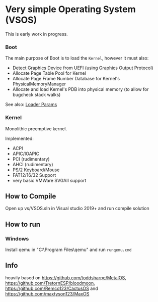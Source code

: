 # Very simple Operating System (VSOS)

This is early work in progress.

### Boot
The main purpose of Boot is to load the ``Kernel``, however it must also:
* Detect Graphics Device from UEFI (using Graphics Output Protocol)
* Allocate Page Table Pool for Kernel
* Allocate Page Frame Number Database for Kernel's PhysicalMemoryManager
* Allocate and load Kernel's PDB into physical memory (to allow for bugcheck stack walks)

See also: [Loader Params](src/LoaderParams.h)

### Kernel
Monolithic preemptive kernel. 

Implemented:
   * ACPI
   * APIC/IOAPIC
   * PCI (rudimentary)
   * AHCI (rudimentary)
   * PS/2 Keyboard/Mouse
   * FAT12/16/32 Support
   * very basic VMWare SVGAII support


## How to Compile

Open up vs/VSOS.sln in Visual studio 2019+ and run compile solution

## How to run

### Windows
  Install qemu in "C:\Program Files\qemu\" and run `runqemu.cmd`

## Info
heavily based on https://github.com/toddsharpe/MetalOS, https://github.com/TretornESP/bloodmoon, https://github.com/Remco123/CactusOS and https://github.com/maxtyson123/MaxOS
